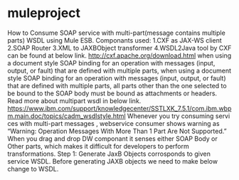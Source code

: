 # muleproject
How to Consume SOAP service with multi-part(message contains multiple parts) WSDL using Mule ESB.
Componants used:
1.CXF as JAX-WS client
2.SOAP Router
3.XML to JAXBObject transformer
4.WSDL2Java tool by CXF can be found at below link. http://cxf.apache.org/download.html
when using a document style SOAP binding for an operation with messages (input, output, or fault) that are defined with multiple parts, when using a document style SOAP binding for an operation with messages (input, output, or fault) that are defined with multiple parts, all parts other than the one selected to be bound to the SOAP body must be bound as attachments or headers.
Read more about multipart wsdl in below link.
https://www.ibm.com/support/knowledgecenter/SSTLXK_7.5.1/com.ibm.wbpm.main.doc/topics/cadm_wsdlstyle.html
Whenever you try consuming servi ces with multi-part messages , webservice consumer shows warning as “Warning: Operation Messages With More Than 1 Part Are Not Supported.”
When you drag and drop DW componant it senses either SOAP Body or Other parts, which makes it difficult for developers to  perform transformations.
Step 1: Generate JaxB Objects corrosponds to given service WSDL.
Before generating JAXB objects we need to make below change to WSDL.

